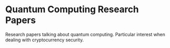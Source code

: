 # Quantum Computing Research Papers

Research papers talking about quantum computing. Particular interest when dealing with cryptocurrency security. 
